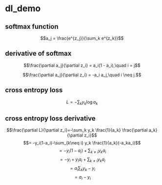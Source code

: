 # dl_demo

## softmax function

$$a_j = \frac{e^{z_j}}{\sum_k e^{z_k}}$$

## derivative of softmax

$$\frac{\partial a_j}{\partial z_i} = a_i(1 - a_i),\quad i = j$$

$$\frac{\partial a_j}{\partial z_i} = -a_i a_j,\quad i \neq j.$$

## cross entropy loss

$$L = -\sum_k y_k \log a_k$$

## cross entropy loss derivative

$$\frac{\partial L}{\partial z_i}=-\sum_k y_k \frac{1}{a_k} \frac{\partial a_k}{\partial z_i}$$
$$= -y_i(1-a_i)-\sum_{k\neq i} y_k \frac{1}{a_k}(-a_ka_i)$$
$$= -y_i(1-a_i)+\sum_{k\neq i} y_k a_i$$
$$= -y_i+y_ia_i+\sum_{k\neq i} y_k a_i$$
$$= a_i \sum_ky_k -y_i$$
$$= a_i-y_i$$



